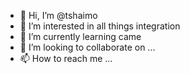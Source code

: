 - 👋 Hi, I’m @tshaimo
- 👀 I’m interested in all things integration 
- 🌱 I’m currently learning came 
- 💞️ I’m looking to collaborate on ...
- 📫 How to reach me ...

<!---
tshaimo/tshaimo is a ✨ special ✨ repository because its `README.md` (this file) appears on your GitHub profile.
You can click the Preview link to take a look at your changes.
--->

